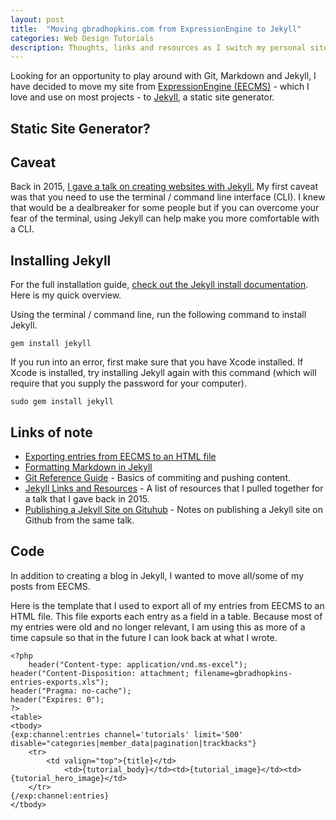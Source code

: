 ```yaml
---
layout: post
title:  "Moving gbradhopkins.com from ExpressionEngine to Jekyll"
categories: Web Design Tutorials
description: Thoughts, links and resources as I switch my personal site from EECMS to Jekyll
---
```


Looking for an opportunity to play around with Git, Markdown and Jekyll, I have decided to move my site from [ExpressionEngine (EECMS)](http://ellislab.com/expressionengine) - which I love and use on most projects - to [Jekyll](http://jekyllrb.com), a static site generator.

## Static Site Generator?

## Caveat

Back in 2015, [I gave a talk on creating websites with Jekyll.](http://epwebtech.com/events/2015/08/12/getting-started-with-jekyll.html) My first caveat was that you need to use the terminal / command line interface (CLI). I knew that would be a dealbreaker for some people but if you can overcome your fear of the terminal, using Jekyll can help make you more comfortable with a CLI.

## Installing Jekyll

For the full installation guide, [check out the Jekyll install documentation](https://jekyllrb.com/docs/installation/). Here is my quick overview.

Using the terminal / command line, run the following command to install Jekyll.

`gem install jekyll`

If you run into an error, first make sure that you have Xcode installed. If Xcode is installed, try installing Jekyll again with this command (which will require that you supply the password for your computer).

`sudo gem install jekyll`

## Links of note

- [Exporting entries from EECMS to an HTML file](https://expressionengine.stackexchange.com/questions/515/what-is-the-best-method-for-exporting-channel-entries-as-a-spreadsheet)
- [Formatting Markdown in Jekyll](https://milanaryal.com/writing-and-formatting-with-markdown/)
- [Git Reference Guide](http://gitref.org/basic/#add) - Basics of commiting and pushing content.
- [Jekyll Links and Resources](http://epwebtech.com/blog/2015/08/17/jekyll-resources-and-links.html) - A list of resources that I pulled together for a talk that I gave back in 2015.
- [Publishing a Jekyll Site on Gituhub](http://epwebtech.com/blog/2015/08/18/publishing-site-to-github.html) - Notes on publishing a Jekyll site on Github from the same talk.

## Code

In addition to creating a blog in Jekyll, I wanted to move all/some of my posts from EECMS.

Here is the template that I used to export all of my entries from EECMS to an HTML file. This file exports each entry as a field in a table. Because most of my entries were old and no longer relevant, I am using this as more of a time capsule so that in the future I can look back at what I wrote.

```
<?php
    header("Content-type: application/vnd.ms-excel");
header("Content-Disposition: attachment; filename=gbradhopkins-entries-exports.xls");
header("Pragma: no-cache");
header("Expires: 0");
?>
<table>
<tbody>
{exp:channel:entries channel='tutorials' limit='500' disable="categories|member_data|pagination|trackbacks"}
    <tr>
	    <td valign="top">{title}</td>
            <td>{tutorial_body}</td><td>{tutorial_image}</td><td>{tutorial_hero_image}</td>
    </tr>
{/exp:channel:entries}
</tbody>
```